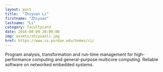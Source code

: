 ```yaml
---
layout: post
title:  "Zhiyuan Li"
firstname: "Zhiyuan"
lastname: "Li"
category: facultycard
date: 2016-08-09 20:00:00
img: assets/zhiyuanli.jpg
href: https://www.cs.purdue.edu/homes/ci/
---
```



Program analysis, transformation and run-time management for
high-performance computing and general-purpose multicore computing.
Reliable software on networked embedded systems.
